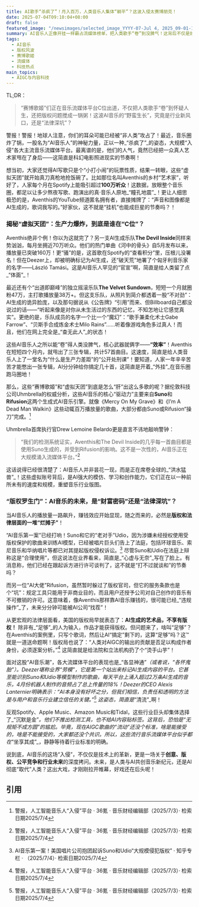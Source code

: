 ```yaml
---
title: AI歌手“杀疯了”！月入百万，人类音乐人集体“躺平”？这波入侵太赛博朋克！
date: 2025-07-04T09:10:04+08:00
draft: false
featured_image: "/newsimages/selected_image_YYYY-07-Jul 4, 2025_09-01-11-654.jpg"
summary: AI音乐人正像开挂一样霸占流媒体榜单，把人类歌手“卷”到没脾气！这背后不仅是效率的狂飙，更是版权法庭上的“神仙打架”，连平台都懵圈了，AI音乐的“出道之路”到底怎么走？
tags: 
  - AI音乐
  - 版权风波
  - 赛博歌姬
  - 流媒体
  - 科技热点
main_topics: 
  - AIGC与内容科技
---
```


TL;DR：
>“赛博歌姬”们正在音乐流媒体平台C位出道，不仅把人类歌手“卷”到怀疑人生，还把版权问题搅成一锅粥！这波AI音乐的“野蛮生长”，究竟是行业新风口，还是“法律深坑”？

警报！警报！地球人注意，你们的耳朵可能已经被“非人类”攻占了！最近，音乐圈炸了锅，一股名为“AI音乐人”的神秘力量，正以一种_“杀疯了”_的姿态，大规模“入侵”各大主流音乐流媒体平台。最离谱的是，他们的人气，竟然已经把一众真人艺术家甩在了身后——这简直是科幻电影照进现实的节奏啊！

想当初，大家还觉得AI写歌只是个“小打小闹”的玩票性质，结果一转眼，这些“虚拟天团”就开始真刀真枪地抢饭碗了。比如那位名叫Aventhis的乡村“艺术家”，听好了，人家每个月在Spotify上能吸引超过**100万听众**！这数据，放眼整个音乐圈，都足以让多少熬夜写歌、跑演出的真·音乐人原地_“瞳孔地震”_！更让人细思极恐的是，Aventhis的YouTube频道匿名拥有者，直接摊牌了：“声音和图像都是AI生成的，歌词我写的。”好家伙，这不就是“挂机”也能成巨星的节奏吗？！

### 揭秘“虚拟天团”：生产力爆炸，到底是谁在“C位”？

Aventhis绝非个例！你以为这就完了？另一支AI生成乐队**The Devil Inside**同样来势汹汹，每月坐拥近70万听众。他们的热门单曲《河中的骨头》自5月发布以来，播放量已突破160万！更“骚”的是，这首歌在Spotify的“查看积分”里，压根儿没署名！但在Deezer上，却被明确标记为AI生成，还“破天荒”地署了个匈牙利音乐家的名字——László Tamási。这是AI音乐人罕见的“官宣”啊，简直是给人类留了点_“体面”_！

最近还有个“出道即巅峰”的独立摇滚乐队**The Velvet Sundown**，短短一个月就圈粉47万，主打歌播放量38万+。但这支乐队，从照片到简介都透着一股“不对劲”：AI生成的诡异脸庞，以及那句据说从《公告牌》“引用”而来、但Billboard自己都没说过的话——“听起来像是对你从未生活过的东西的记忆，不知怎地让它感觉真实”。更绝的是，乐队成员的名字一个比一个“魔幻”：“歌手兼柔化术士Gabe Farrow”、“贝斯手合成炼金术士Milo Rains”……听着像游戏角色多过真人！而且，他们在网上完全是_“查无此人”_的状态！

这些AI音乐人之所以能“卷”得人类没脾气，核心武器就俩字——**“效率”**！Aventhis在短短四个月内，就甩出了三张专辑，共计57首曲目。这速度，简直是给人类音乐人上了一堂名为“什么是生产力差距”的“公开处刑课”！要知道，人家一年辛辛苦苦才能憋出一张专辑，AI分分钟给你搞定几十首，这简直是开着_“外挂”_在音乐圈跑马圈地！

那么，这些“赛博歌姬”和“虚拟天团”到底是怎么“肝”出这么多歌的呢？据伦敦科技公司Uhmbrella的权威分析，这些AI音乐的核心“驱动力”主要来自**Suno**和**Rifusion**这两个生成式AI音乐引擎。就像《Mercy On My Grave》和《I’m A Dead Man Walkin》这些动辄百万播放量的歌曲，大部分都由Suno或Rifusion“操刀”完成。[^1]

Uhmbrella首席执行官Drew Lemoine Belardo更是直言不讳地敲响警钟：
> “我们的检测系统证实，Aventhis和The Devil Inside的几乎每一首曲目都是使用Suno生成的，并受到Rifusion的影响。这不是一次性的，AI音乐正在大规模涌入流媒体平台。”[^1]

这话说得已经很清楚了：AI音乐人并非昙花一现，而是正在席卷全球的_“洪水猛兽”_！这些虚拟账号背后，是AI强大的模仿、学习和创作能力，它们正在以一种前所未有的速度和规模，重塑音乐行业版图。

### “版权罗生门”：AI音乐的未来，是“财富密码”还是“法律深坑”？

当AI音乐人的播放量一路飙升，赚钱效应开始显现，随之而来的，必然是**版权和法律层面的一堆“烂摊子”**！

“AI音乐第一案”已经打响！Suno和它的“老对手”Udio，因为涉嫌未经授权使用受版权保护的歌曲来训练AI模型，已经被唱片巨头们告上了法庭，包括环球音乐、索尼音乐和华纳唱片等都已对其提起版权侵权诉讼。[^2] 尽管Suno和Udio在法庭上辩称这是“合理使用”，但这说法在业界看来，简直是_“心虚与无奈”_写在了脸上。有消息称，他们已经在跟起诉方进行许可谈判了，这不就是“打不过就谈和”的节奏吗？

而另一位“AI大佬”Rifusion，虽然暂时躲过了版权官司，但它的服务条款也是个“坑”：规定工具只能用于非商业目的，而且用户还授予公司对自己创作的音乐有不可撤销的许可。这意味着，像Aventhis那样靠AI音乐赚钱的，很可能已经_“违规操作”_了，未来分分钟可能被AI公司“找茬”！

从更宏观的法律层面看，美国的版权局早就表态了：**AI生成的艺术品，不享有版权！** 除非有_“足够”_的人为输入，作品才能获得版权。但问题来了，啥叫“足够”？在Aventhis的案例里，只写个歌词，然后让AI“搞定”剩下的，这算“足够”吗？这™就是一道送命题啊！版权局也说了：“人类对AIGC的输出的贡献是否足以构成作者身份，必须逐案分析。”[^1] 这简直就是给法院和立法机构扔了个“烫手山芋”！

面对这股“AI音乐潮”，各大流媒体平台的表现也是_“各显神通”_（或者说，“各怀鬼胎”）。Deezer堪称业界“劳模”，它是第一个站出来标记AI生成内容的平台。它甚至能识别Suno和Udio等模型制作的歌曲，每天平台上涌入超过2万条AI生成的音乐，4月份机器人制作的音频占了总上传量的18%！Deezer的CEO Alexis Lanternier明确表示：“AI本身没有好坏之分，但我们相信，负责任和透明的方法是与用户和音乐行业建立信任的关键。”[^1] 这姿态，简直是_“清流”_啊！

反观Spotify、Apple Music、Amazon Music和Tidal，这些行业巨头却集体选择了_“沉默是金”_。他们不推出检测工具，也不给AI内容贴标签。这背后，恐怕是“无规矩不成方圆”的尴尬。毕竟，现在AIGC歌曲的“流动”还没个标准，啥是能接受的，啥是不能接受的，大家都还没个共识。所以，这些流行音乐流媒体平台似乎都在_“坐享其成”_，静静等待着行业标准的明确。

说到底，AI音乐的这场“入侵”，不仅仅是技术上的革新，更是一场关于**创意、版权、公平竞争和行业未来**的深度拷问。未来，是人类与AI共创音乐新纪元，还是AI彻底“取代”人类？这出大戏，才刚刚拉开帷幕，好戏还在后头呢！

## 引用
[^1]: 警报，人工智能音乐人“入侵”平台 · 36氪 · 音乐财经编辑部（2025/7/3）· 检索日期2025/7/4
[^2]: AI音乐第一案！美国唱片公司抱团起诉Suno和Udio“大规模侵犯版权” · 知乎专栏 · （2025/7/4）· 检索日期2025/7/4
[^3]: 人工智能时代的版权使用费：为人工智能生成的歌曲向艺术家付费 · WIPO · （2025/7/4）· 检索日期2025/7/4
[^4]: 人工智能会终结真正的音乐创作吗？ · Rouse · （2025/7/4）· 检索日期2025/7/4
